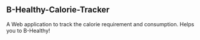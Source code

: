 ## B-Healthy-Calorie-Tracker
A Web application to track the calorie requirement and consumption. Helps you to B-Healthy!

